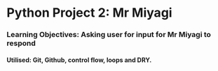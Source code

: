 # Python Project 2: Mr Miyagi

### Learning Objectives: Asking user for input for Mr Miyagi to respond


#### Utilised: Git, Github, control flow, loops and DRY.